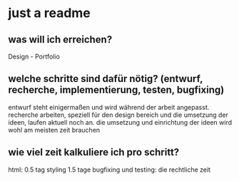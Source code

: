 # just a readme

## was will ich erreichen?

Design - Portfolio

## welche schritte sind dafür nötig? (entwurf, recherche, implementierung, testen, bugfixing)

entwurf steht einigermaßen und wird während der arbeit angepasst. recherche arbeiten, speziell für den design bereich und die umsetzung der ideen, laufen aktuell noch an. die umsetzung und einrichtung der ideen wird wohl am meisten zeit brauchen

## wie viel zeit kalkuliere ich pro schritt?

html: 0.5 tag
styling 1.5 tage
bugfixing und testing: die rechtliche zeit
